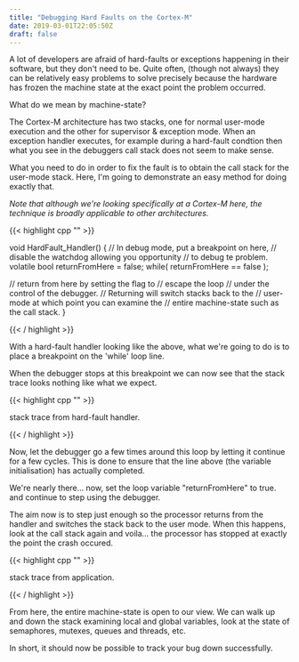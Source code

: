 ```yaml
---
title: "Debugging Hard Faults on the Cortex-M"
date: 2019-03-01T22:05:50Z
draft: false
---
```


A lot of developers are afraid of hard-faults or exceptions happening in
their software, but they don't need to be. Quite often, (though not always)
they can be relatively easy problems to solve precisely because the hardware
has frozen the machine state at the exact point the problem occurred.


What do we mean by machine-state?

The Cortex-M architecture has two stacks, one for normal user-mode execution
and the other for supervisor & exception mode.
When an exception handler executes, for example during a hard-fault condtion
then what you see in the debuggers call stack does not seem to make sense.

What you need to do in order to fix the fault is to obtain the call stack
for the user-mode stack.
Here, I'm going to demonstrate an easy method for doing exactly that.

_Note that although we're looking specifically at a Cortex-M here, the technique
is broadly applicable to other architectures._

{{< highlight cpp "" >}}

void HardFault_Handler()
{
   // In debug mode, put a breakpoint on here, 
   // disable the watchdog allowing you opportunity
   // to debug te problem.
   volatile bool   returnFromHere  = false;
   while( returnFromHere == false );

   // return from here by setting the flag to 
   // escape the loop
   // under the control of the debugger.
   // Returning will switch stacks back to the 
   // user-mode at which point you can examine the 
   // entire machine-state such as the call stack.
}

{{< / highlight >}}

With a hard-fault handler looking like the above, what we're going to do is to
place a breakpoint on the 'while' loop line.

When the debugger stops at this breakpoint we can now see that the stack trace
looks nothing like what we expect.

{{< highlight cpp "" >}}

stack trace from hard-fault handler.

{{< / highlight >}}

Now, let the debugger go a few times around this loop by letting it continue
for a few cycles. This is done to ensure that the line above (the variable initialisation)
has actually completed.

We're nearly there... now, set the loop variable "returnFromHere" to true. and continue to
step using the debugger.

The aim now is to step just enough so the processor returns from the handler and switches 
the stack back to the user mode.
When this happens, look at the call stack again and voila... the processor has stopped
at exactly the point the crash occured.

{{< highlight cpp "" >}}

stack trace from application.

{{< / highlight >}}

From here, the entire machine-state is open to our view. We can walk up and down the stack
examining local and global variables, look at the state of semaphores, mutexes, queues 
and threads, etc. 

In short, it should now be possible to track your bug down successfully.






